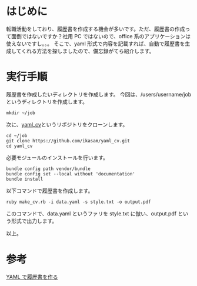 # はじめに

転職活動をしており、履歴書を作成する機会が多いです。ただ、履歴書の作成って面倒ではないですか？社用 PC ではないので、office 系のアプリケーションは使えないですし。。。
そこで、yaml 形式で内容を記載すれば、自動で履歴書を生成してくれる方法を探しましたので、備忘録がてら紹介します。

# 実行手順

履歴書を作成したいディレクトリを作成します。
今回は、/users/username/job というディレクトリを作成します。

```
mkdir ~/job
```

次に、[yaml_cv](https://github.com/ikasam/yaml_cv)というリポジトリをクローンします。

```
cd ~/job
git clone https://github.com/ikasam/yaml_cv.git
cd yaml_cv
```

必要モジュールのインストールを行います。

```
bundle config path vendor/bundle
bundle config set --local without 'documentation'
bundle install
```

以下コマンドで履歴書を作成します。

```
ruby make_cv.rb -i data.yaml -s style.txt -o output.pdf
```

このコマンドで、data.yaml というファリを style.txt に倣い、output.pdf という形式で出力します。

以上。

# 参考

[YAML で履歴書を作る](https://qiita.com/kaityo256/items/e3884d0109223c324baf)
